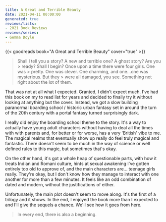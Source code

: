 ```yaml
---
title: A Great and Terrible Beauty
date: 2021-04-11 00:00:00
generated: true
reviews/lists:
- 2021 Book Reviews
reviews/series:
- Gemma Doyle
---
```

{{< goodreads book="A Great and Terrible Beauty" cover="true" >}}

> Shall I tell you a story? A new and terrible one? A ghost story? Are you > ready? Shall I begin? Once upon a time there were four girls. One was > pretty. One was clever. One charming, and one...one was mysterious. But they > were all damaged, you see. Something not right about the lot of them.

That was not at all what I expected. Granted, I didn't expect much. I've had this book on my to read list for years and decided to finally try it without looking at anything but the cover. Instead, we got a slow building paranormal boarding school / historic urban fantasy set in around the turn of the 20th century with a portal fantasy turned surprisingly dark.  

<!--more-->

I really did enjoy the boarding school theme to the story. It's a way to actually have young adult characters without having to deal all the times with with parents and, for better or for worse, has a very 'British' vibe to me. The magical realms that eventually show up really do feel truly magical and fantastic. There doesn't seem to be much in the way of science or well defined rules to this magic, but sometimes that's okay.  

On the other hand, it's got a whole heap of questionable parts, with how it treats Indian and Romani culture, hints at sexual awakening I've gotten entirely too old to approve of, and the main characters are... teenage girls really. They're okay, but I don't know how they manage to interact with one another for more than a few minutes. It feels like an odd combination of dated and modern, without the justifications of either.  

Unfortunately, the main plot doesn't seem to move along. It's the first of a trilogy and it shows. In the end, I enjoyed the book more than I expected to and I'll give the sequels a chance. We'll see how it goes from here.  

> In every end, there is also a beginning.



